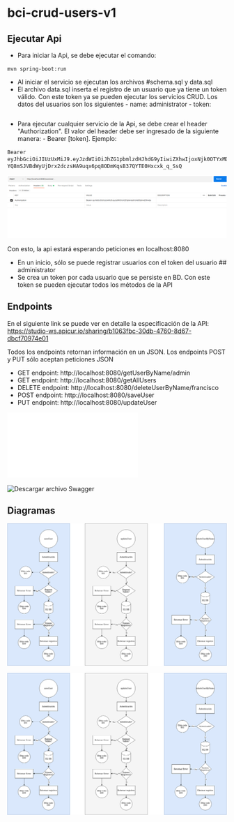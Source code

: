 # bci-crud-users-v1


## Ejecutar Api
- Para iniciar la Api, se debe ejecutar el comando:
```
mvn spring-boot:run
```
- Al iniciar el servicio se ejecutan los archivos #schema.sql y data.sql
- El archivo data.sql inserta el registro de un usuario que ya tiene un token válido. Con este token ya se pueden ejecutar los servicios CRUD. Los datos del usuarios son los siguientes
      - name: administrator
      - token:
```           eyJhbGciOiJIUzUxMiJ9.eyJzdWIiOiJhZG1pbmlzdHJhdG9yIiwiZXhwIjoxNjk0OTYxMDE5LCJpYXQiOjE2OTMxNjEwMTl9.vCnIZeQB6iMaD5KduTDEKNSs0goRY-YQ8mSJVBdWyUjDrx2dczsHA9uqx6pq8ODmKqsB37QYTE0Hxcxk_q_SsQ
```
  
- Para ejecutar cualquier servicio de la Api, se debe crear el header "Authorization".  El valor del header debe ser ingresado de la siguiente manera:
      - Bearer [token]. Ejemplo:
```
Bearer eyJhbGciOiJIUzUxMiJ9.eyJzdWIiOiJhZG1pbmlzdHJhdG9yIiwiZXhwIjoxNjk0OTYxMDE5LCJpYXQiOjE2OTMxNjEwMTl9.vCnIZeQB6iMaD5KduTDEKNSs0goRY-YQ8mSJVBdWyUjDrx2dczsHA9uqx6pq8ODmKqsB37QYTE0Hxcxk_q_SsQ
```

![Imagen de ejemplo](authotization-header-example.png)  



Con esto, la api estará esperando peticiones en localhost:8080

- En un inicio, sólo se puede registrar usuarios con el token del usuario ## administrator
- Se crea un token por cada usuario que se persiste en BD. Con este token se pueden ejecutar todos los métodos de la API



## Endpoints
En el siguiente link se puede ver en detalle la especificación de la API: https://studio-ws.apicur.io/sharing/b1063fbc-30db-4760-8d67-dbcf70974e01

Todos los endpoints retornan información en un JSON. Los endpoints POST y PUT sólo aceptan peticiones JSON

- GET endpoint: http://localhost:8080/getUserByName/admin
- GET endpoint: http://localhost:8080/getAllUsers
- DELETE endpoint: http://localhost:8080/deleteUserByName/francisco
- POST endpoint: http://localhost:8080/saveUser
- PUT endpoint: http://localhost:8080/updateUser

![Descargar Colección para Postman ](bci-crud-users-v1.postman_collection.json)

![Descargar archivo Swagger ](bci-crud-api-v1.yaml)


## Diagramas

![Diagrama endpoints: Save, Update, Delete](save-update-delete.drawio.png)

![Diagrama endpoints: GetUserByName and  GetAllUsers](save-update-delete.drawio.png)
